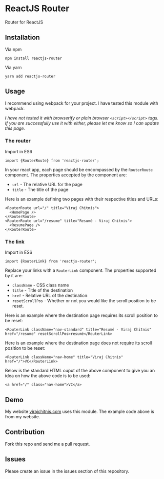 # ReactJS Router

Router for ReactJS

## Installation

Via npm

```
npm install reactjs-router
```

Via yarn

```
yarn add reactjs-router
```

## Usage

I recommend using webpack for your project. I have tested this module with webpack.

*I have not tested it with browserify or plain browser `<script></script>` tags. If you are successfully use it with either, please let me know so I can update this page.*

### The router

Import in ES6

```
import {RouterRoute} from 'reactjs-router';
```

In your react app, each page should be encompassed by the `RouterRoute` component. The properties accepted by the component are:

- `url` - The relative URL for the page
- `title` - The title of the page

Here is an example defining two pages with their respective titles and URLs:

```
<RouterRoute url="/" title="Viraj Chitnis">
  <HomePage />
</RouterRoute>
<RouterRoute url="/resume" title="Resumé - Viraj Chitnis">
  <ResumePage />
</RouterRoute>
```

### The link

Import in ES6

```
import {RouterLink} from 'reactjs-router';
```

Replace your links with a `RouterLink` component. The properties supported by it are:

- `className` - CSS class name
- `title` - Title of the destination
- `href` - Relative URL of the destination
- `resetScrollPos` - Whether or not you would like the scroll position to be reset.

Here is an example where the destination page requires its scroll position to be reset:

```
<RouterLink className="nav-standard" title="Resumé - Viraj Chitnis" href="/resume" resetScrollPos>resumé</RouterLink>
```

Here is an example where the destination page does not require its scroll position to be reset:

```
<RouterLink className="nav-home" title="Viraj Chitnis" href="/">VC</RouterLink>
```

Below is the standard HTML ouput of the above component to give you an idea on how the above code is to be used:

```
<a href="/" class="nav-home">VC</a>
```

## Demo

My website [virajchitnis.com](https://www.virajchitnis.com) uses this module. The example code above is from my website.

## Contribution

Fork this repo and send me a pull request.

## Issues

Please create an issue in the issues section of this repository.
